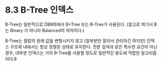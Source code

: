 # 8.3 B-Tree 인덱스

B-Tree는 일반적으로 DBMS에서 B+Tree 또는 B-Tree가 사용된다. (참고로 여기서 B는 Binary 가 아니라 Balanced의 약자이다.)

B-Tree는 컬럼의 원래 값을 변형시키지 않고 (앞부분만 잘라서 관리하긴 하지만) 인덱스 구조체 내에서는 항상 정렬된 상태로 유지한다. 전문 검색과 같은 특수한 요건이 아닌 경우, 대부분 인덱스는 거의 B-Tree를 사용할 정도로 일반적인 용도에 적합한 알고리즘이다.8 